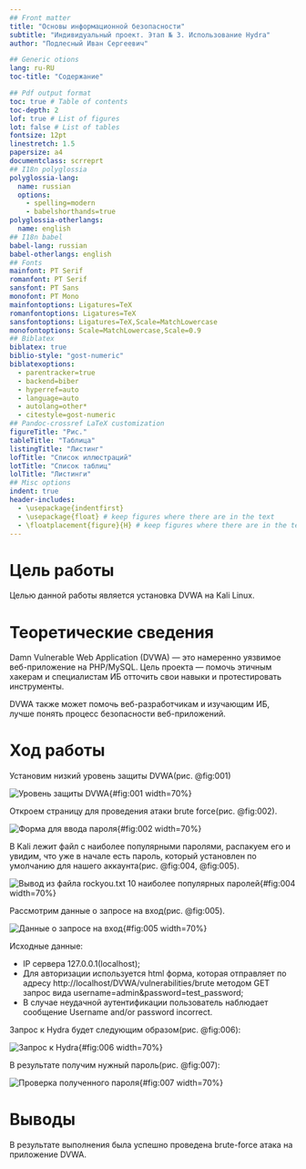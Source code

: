 ```yaml
---
## Front matter
title: "Основы информационной безопасности"
subtitle: "Индивидуальный проект. Этап № 3. Использование Hydra"
author: "Подлесный Иван Сергеевич"

## Generic otions
lang: ru-RU
toc-title: "Содержание"

## Pdf output format
toc: true # Table of contents
toc-depth: 2
lof: true # List of figures
lot: false # List of tables
fontsize: 12pt
linestretch: 1.5
papersize: a4
documentclass: scrreprt
## I18n polyglossia
polyglossia-lang:
  name: russian
  options:
	- spelling=modern
	- babelshorthands=true
polyglossia-otherlangs:
  name: english
## I18n babel
babel-lang: russian
babel-otherlangs: english
## Fonts
mainfont: PT Serif
romanfont: PT Serif
sansfont: PT Sans
monofont: PT Mono
mainfontoptions: Ligatures=TeX
romanfontoptions: Ligatures=TeX
sansfontoptions: Ligatures=TeX,Scale=MatchLowercase
monofontoptions: Scale=MatchLowercase,Scale=0.9
## Biblatex
biblatex: true
biblio-style: "gost-numeric"
biblatexoptions:
  - parentracker=true
  - backend=biber
  - hyperref=auto
  - language=auto
  - autolang=other*
  - citestyle=gost-numeric
## Pandoc-crossref LaTeX customization
figureTitle: "Рис."
tableTitle: "Таблица"
listingTitle: "Листинг"
lofTitle: "Список иллюстраций"
lotTitle: "Список таблиц"
lolTitle: "Листинги"
## Misc options
indent: true
header-includes:
  - \usepackage{indentfirst}
  - \usepackage{float} # keep figures where there are in the text
  - \floatplacement{figure}{H} # keep figures where there are in the text
---
```


# Цель работы

Целью данной работы является установка DVWA на Kali Linux.

# Теоретические сведения

Damn Vulnerable Web Application (DVWA) — это намеренно уязвимое веб-приложение на PHP/MySQL. Цель проекта — помочь этичным хакерам и специалистам ИБ отточить свои навыки и протестировать инструменты.

DVWA также может помочь веб-разработчикам и изучающим ИБ, лучше понять процесс безопасности веб-приложений.

# Ход работы

Установим низкий уровень защиты DVWA(рис. @fig:001)

![Уровень защиты DVWA](1.jpg){#fig:001 width=70%}

Откроем страницу для проведения атаки brute force(рис. @fig:002).

![Форма для ввода пароля](2.jpg){#fig:002 width=70%}

В Kali лежит файл с наиболее популярными паролями, распакуем его и увидим, что уже в начале есть пароль, который установлен по умолчанию для нашего аккаунта(рис. @fig:004, @fig:005).

![Вывод из файла rockyou.txt 10 наиболее популярных паролей](4.jpg){#fig:004 width=70%}

Рассмотрим данные о запросе на вход(рис. @fig:005).

![Данные о запросе на вход](5.jpg){#fig:005 width=70%}

Исходные данные:

- IP сервера 127.0.0.1(localhost);
- Для авторизации используется html форма, которая отправляет по адресу http://localhost/DVWA/vulnerabilities/brute методом GET запрос вида username=admin&password=test_password;
- В случае неудачной аутентификации пользователь наблюдает сообщение Username and/or password incorrect.

Запрос к Hydra будет следующим образом(рис. @fig:006):

![Запрос к Hydra](6.jpg){#fig:006 width=70%}

В результате получим нужный пароль(рис. @fig:007):

![Проверка полученного пароля](7.jpg){#fig:007 width=70%}

# Выводы

В результате выполнения была успешно проведена brute-force атака на приложение DVWA.



